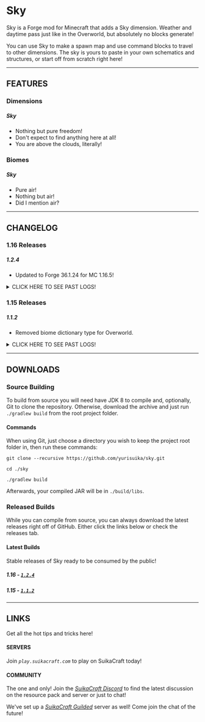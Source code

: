 # Sky

Sky is a Forge mod for Minecraft that adds a Sky dimension. Weather and daytime pass just like in the Overworld, but absolutely no blocks generate!

You can use Sky to make a spawn map and use command blocks to travel to other dimensions. The sky is yours to paste in your own schematics and structures, or start off from scratch right here!

---

## FEATURES

### Dimensions

##### Sky

* Nothing but pure freedom!
* Don't expect to find anything here at all!
* You are above the clouds, literally!

### Biomes

##### Sky

* Pure air!
* Nothing but air!
* Did I mention air?

---

## CHANGELOG

### 1.16 Releases

##### 1.2.4

* Updated to Forge 36.1.24 for MC 1.16.5!

<details><summary>
CLICK HERE TO SEE PAST LOGS!
</summary>

##### 1.2.3

* Removed dependency... we control the skies now!

##### 1.2.2

* Mixin to fix cloud height with TerraForged.

##### 1.2.1

* Fixed sky and fog rendering!
* Cleaned up code and data.
* Updated to Forge 35.1.32.

##### 1.2.0

* 1.16!
</details>

### 1.15 Releases

##### 1.1.2

* Removed biome dictionary type for Overworld.

<details><summary>
CLICK HERE TO SEE PAST LOGS!
</summary>

##### 1.1.1

* General improvements.

##### 1.1.0

* Updated to Forge 31.2.47.
* Clouds now render at 0. You are in the sky!
* Removed void fade and horizon darkness.
* Added language file for world type.

##### 0.1.0

* Initial release.
</details>

---

## DOWNLOADS

### Source Building

To build from source you will need have JDK 8 to compile and, optionally, Git to clone the repository. Otherwise, download the archive and just run `./gradlew build` from the root project folder.

#### Commands

When using Git, just choose a directory you wish to keep the project root folder in, then run these commands:

```shell script
git clone --recursive https://github.com/yurisuika/sky.git

cd ./sky

./gradlew build
```

Afterwards, your compiled JAR will be in `./build/libs`.

### Released Builds

While you can compile from source, you can always download the latest releases right off of GitHub. Either click the links below or check the releases tab.

#### Latest Builds

Stable releases of Sky ready to be consumed by the public!

##### 1.16 - [*`1.2.4`*](https://github.com/yurisuika/Sky/releases/download/1.2.4/sky-1.16.5-1.2.4.jar)

##### 1.15 - [*`1.1.2`*](https://github.com/yurisuika/Sky/releases/download/1.1.2/sky-1.15.2-1.1.2.jar)

---

## LINKS

Get all the hot tips and tricks here!

#### SERVERS

Join *`play.suikacraft.com`* to play on SuikaCraft today!

#### COMMUNITY

The one and only! Join the *[SuikaCraft Discord](https://discord.gg/0zdNEkQle7Qg9C1H)* to find the latest discussion on the resource pack and server or just to chat!

We've set up a *[SuikaCraft Guilded](https://www.guilded.gg/i/Z2yNYwAk)* server as well! Come join the chat of the future!
